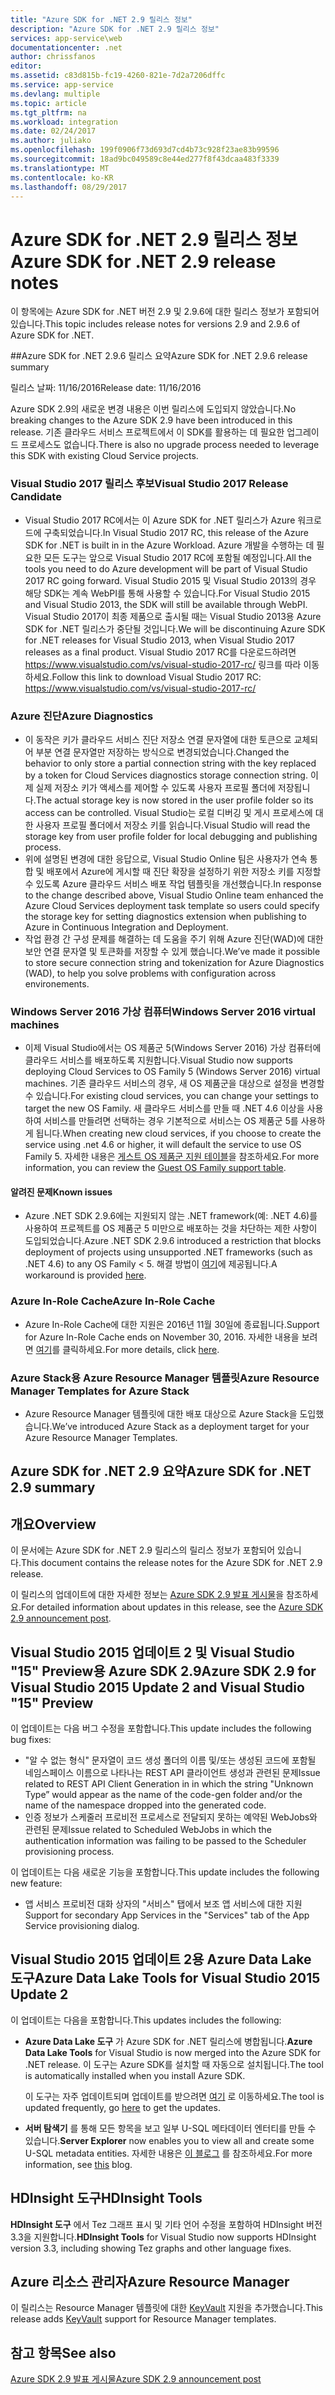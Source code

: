 ```yaml
---
title: "Azure SDK for .NET 2.9 릴리스 정보"
description: "Azure SDK for .NET 2.9 릴리스 정보"
services: app-service\web
documentationcenter: .net
author: chrissfanos
editor: 
ms.assetid: c83d815b-fc19-4260-821e-7d2a7206dffc
ms.service: app-service
ms.devlang: multiple
ms.topic: article
ms.tgt_pltfrm: na
ms.workload: integration
ms.date: 02/24/2017
ms.author: juliako
ms.openlocfilehash: 199f0906f73d693d7cd4b73c928f23ae83b99596
ms.sourcegitcommit: 18ad9bc049589c8e44ed277f8f43dcaa483f3339
ms.translationtype: MT
ms.contentlocale: ko-KR
ms.lasthandoff: 08/29/2017
---
```

# <a name="azure-sdk-for-net-29-release-notes"></a><span data-ttu-id="50f0a-103">Azure SDK for .NET 2.9 릴리스 정보</span><span class="sxs-lookup"><span data-stu-id="50f0a-103">Azure SDK for .NET 2.9 release notes</span></span>

<span data-ttu-id="50f0a-104">이 항목에는 Azure SDK for .NET 버전 2.9 및 2.9.6에 대한 릴리스 정보가 포함되어 있습니다.</span><span class="sxs-lookup"><span data-stu-id="50f0a-104">This topic includes release notes for versions 2.9 and 2.9.6 of Azure SDK for .NET.</span></span>

##<a name="azure-sdk-for-net-296-release-summary"></a><span data-ttu-id="50f0a-105">Azure SDK for .NET 2.9.6 릴리스 요약</span><span class="sxs-lookup"><span data-stu-id="50f0a-105">Azure SDK for .NET 2.9.6 release summary</span></span>

<span data-ttu-id="50f0a-106">릴리스 날짜: 11/16/2016</span><span class="sxs-lookup"><span data-stu-id="50f0a-106">Release date: 11/16/2016</span></span>
 
<span data-ttu-id="50f0a-107">Azure SDK 2.9의 새로운 변경 내용은 이번 릴리스에 도입되지 않았습니다.</span><span class="sxs-lookup"><span data-stu-id="50f0a-107">No breaking changes to the Azure SDK 2.9 have been introduced in this release.</span></span> <span data-ttu-id="50f0a-108">기존 클라우드 서비스 프로젝트에서 이 SDK를 활용하는 데 필요한 업그레이드 프로세스도 없습니다.</span><span class="sxs-lookup"><span data-stu-id="50f0a-108">There is also no upgrade process needed to leverage this SDK with existing Cloud Service projects.</span></span>

### <a name="visual-studio-2017-release-candidate"></a><span data-ttu-id="50f0a-109">Visual Studio 2017 릴리스 후보</span><span class="sxs-lookup"><span data-stu-id="50f0a-109">Visual Studio 2017 Release Candidate</span></span>

- <span data-ttu-id="50f0a-110">Visual Studio 2017 RC에서는 이 Azure SDK for .NET 릴리스가 Azure 워크로드에 구축되었습니다.</span><span class="sxs-lookup"><span data-stu-id="50f0a-110">In Visual Studio 2017 RC, this release of the Azure SDK for .NET is built in in the Azure Workload.</span></span> <span data-ttu-id="50f0a-111">Azure 개발을 수행하는 데 필요한 모든 도구는 앞으로 Visual Studio 2017 RC에 포함될 예정입니다.</span><span class="sxs-lookup"><span data-stu-id="50f0a-111">All the tools you need to do Azure development will be part of Visual Studio 2017 RC going forward.</span></span> <span data-ttu-id="50f0a-112">Visual Studio 2015 및 Visual Studio 2013의 경우 해당 SDK는 계속 WebPI를 통해 사용할 수 있습니다.</span><span class="sxs-lookup"><span data-stu-id="50f0a-112">For Visual Studio 2015 and Visual Studio 2013, the SDK will still be available through WebPI.</span></span> <span data-ttu-id="50f0a-113">Visual Studio 2017이 최종 제품으로 출시될 때는 Visual Studio 2013용 Azure SDK for .NET 릴리스가 중단될 것입니다.</span><span class="sxs-lookup"><span data-stu-id="50f0a-113">We will be discontinuing Azure SDK for .NET releases for Visual Studio 2013, when Visual Studio 2017 releases as a final product.</span></span> <span data-ttu-id="50f0a-114">Visual Studio 2017 RC를 다운로드하려면 https://www.visualstudio.com/vs/visual-studio-2017-rc/ 링크를 따라 이동하세요.</span><span class="sxs-lookup"><span data-stu-id="50f0a-114">Follow this link to download Visual Studio 2017 RC: https://www.visualstudio.com/vs/visual-studio-2017-rc/</span></span>

### <a name="azure-diagnostics"></a><span data-ttu-id="50f0a-115">Azure 진단</span><span class="sxs-lookup"><span data-stu-id="50f0a-115">Azure Diagnostics</span></span>

- <span data-ttu-id="50f0a-116">이 동작은 키가 클라우드 서비스 진단 저장소 연결 문자열에 대한 토큰으로 교체되어 부분 연결 문자열만 저장하는 방식으로 변경되었습니다.</span><span class="sxs-lookup"><span data-stu-id="50f0a-116">Changed the behavior to only store a partial connection string with the key replaced by a token for Cloud Services diagnostics storage connection string.</span></span> <span data-ttu-id="50f0a-117">이제 실제 저장소 키가 액세스를 제어할 수 있도록 사용자 프로필 폴더에 저장됩니다.</span><span class="sxs-lookup"><span data-stu-id="50f0a-117">The actual storage key is now stored in the user profile folder so its access can be controlled.</span></span> <span data-ttu-id="50f0a-118">Visual Studio는 로컬 디버깅 및 게시 프로세스에 대한 사용자 프로필 폴더에서 저장소 키를 읽습니다.</span><span class="sxs-lookup"><span data-stu-id="50f0a-118">Visual Studio will read the storage key from user profile folder for local debugging and publishing process.</span></span> 
- <span data-ttu-id="50f0a-119">위에 설명된 변경에 대한 응답으로, Visual Studio Online 팀은 사용자가 연속 통합 및 배포에서 Azure에 게시할 때 진단 확장을 설정하기 위한 저장소 키를 지정할 수 있도록 Azure 클라우드 서비스 배포 작업 템플릿을 개선했습니다.</span><span class="sxs-lookup"><span data-stu-id="50f0a-119">In response to the change described above, Visual Studio Online team enhanced the Azure Cloud Services deployment task template so users could specify the storage key for setting diagnostics extension when publishing to Azure in Continuous Integration and Deployment.</span></span>
- <span data-ttu-id="50f0a-120">작업 환경 간 구성 문제를 해결하는 데 도움을 주기 위해 Azure 진단(WAD)에 대한 보안 연결 문자열 및 토큰화를 저장할 수 있게 했습니다.</span><span class="sxs-lookup"><span data-stu-id="50f0a-120">We’ve made it possible to store secure connection string and tokenization for Azure Diagnostics (WAD), to help you solve problems with configuration across environements.</span></span>
 
### <a name="windows-server-2016-virtual-machines"></a><span data-ttu-id="50f0a-121">Windows Server 2016 가상 컴퓨터</span><span class="sxs-lookup"><span data-stu-id="50f0a-121">Windows Server 2016 virtual machines</span></span>

- <span data-ttu-id="50f0a-122">이제 Visual Studio에서는 OS 제품군 5(Windows Server 2016) 가상 컴퓨터에 클라우드 서비스를 배포하도록 지원합니다.</span><span class="sxs-lookup"><span data-stu-id="50f0a-122">Visual Studio now supports deploying Cloud Services to OS Family 5 (Windows Server 2016) virtual machines.</span></span> <span data-ttu-id="50f0a-123">기존 클라우드 서비스의 경우, 새 OS 제품군을 대상으로 설정을 변경할 수 있습니다.</span><span class="sxs-lookup"><span data-stu-id="50f0a-123">For existing cloud services, you can change your settings to target the new OS Family.</span></span> <span data-ttu-id="50f0a-124">새 클라우드 서비스를 만들 때 .NET 4.6 이상을 사용하여 서비스를 만들려면 선택하는 경우 기본적으로 서비스는 OS 제품군 5를 사용하게 됩니다.</span><span class="sxs-lookup"><span data-stu-id="50f0a-124">When creating new cloud services, if you choose to create the service using .net 4.6 or higher, it will default the service to use OS Family 5.</span></span>  <span data-ttu-id="50f0a-125">자세한 내용은 [게스트 OS 제품군 지원 테이블](https://azure.microsoft.com/en-us/documentation/articles/cloud-services-guestos-update-matrix/)을 참조하세요.</span><span class="sxs-lookup"><span data-stu-id="50f0a-125">For more information, you can review the [Guest OS Family support table](https://azure.microsoft.com/en-us/documentation/articles/cloud-services-guestos-update-matrix/).</span></span>

#### <a name="known-issues"></a><span data-ttu-id="50f0a-126">알려진 문제</span><span class="sxs-lookup"><span data-stu-id="50f0a-126">Known issues</span></span>

- <span data-ttu-id="50f0a-127">Azure .NET SDK 2.9.6에는 지원되지 않는 .NET framework(예: .NET 4.6)를 사용하여 프로젝트를 OS 제품군 5 미만으로 배포하는 것을 차단하는 제한 사항이 도입되었습니다.</span><span class="sxs-lookup"><span data-stu-id="50f0a-127">Azure .NET SDK 2.9.6 introduced a restriction that blocks deployment of projects using unsupported .NET frameworks (such as .NET 4.6) to any OS Family < 5.</span></span> <span data-ttu-id="50f0a-128">해결 방법이 [여기](https://github.com/MicrosoftDocs/azure-cloud-services-files/tree/master/Azure%20Targets%20SDK%202.9)에 제공됩니다.</span><span class="sxs-lookup"><span data-stu-id="50f0a-128">A workaround is provided [here](https://github.com/MicrosoftDocs/azure-cloud-services-files/tree/master/Azure%20Targets%20SDK%202.9).</span></span>

 
### <a name="azure-in-role-cache"></a><span data-ttu-id="50f0a-129">Azure In-Role Cache</span><span class="sxs-lookup"><span data-stu-id="50f0a-129">Azure In-Role Cache</span></span> 

- <span data-ttu-id="50f0a-130">Azure In-Role Cache에 대한 지원은 2016년 11월 30일에 종료됩니다.</span><span class="sxs-lookup"><span data-stu-id="50f0a-130">Support for Azure In-Role Cache ends on November 30, 2016.</span></span> <span data-ttu-id="50f0a-131">자세한 내용을 보려면 [여기](https://azure.microsoft.com/en-us/blog/azure-managed-cache-and-in-role-cache-services-to-be-retired-on-11-30-2016/)를 클릭하세요.</span><span class="sxs-lookup"><span data-stu-id="50f0a-131">For more details, click [here](https://azure.microsoft.com/en-us/blog/azure-managed-cache-and-in-role-cache-services-to-be-retired-on-11-30-2016/).</span></span>

### <a name="azure-resource-manager-templates-for-azure-stack"></a><span data-ttu-id="50f0a-132">Azure Stack용 Azure Resource Manager 템플릿</span><span class="sxs-lookup"><span data-stu-id="50f0a-132">Azure Resource Manager Templates for Azure Stack</span></span>

- <span data-ttu-id="50f0a-133">Azure Resource Manager 템플릿에 대한 배포 대상으로 Azure Stack을 도입했습니다.</span><span class="sxs-lookup"><span data-stu-id="50f0a-133">We’ve introduced Azure Stack as a deployment target for your Azure Resource Manager Templates.</span></span>


## <a name="azure-sdk-for-net-29-summary"></a><span data-ttu-id="50f0a-134">Azure SDK for .NET 2.9 요약</span><span class="sxs-lookup"><span data-stu-id="50f0a-134">Azure SDK for .NET 2.9 summary</span></span>

## <a name="overview"></a><span data-ttu-id="50f0a-135">개요</span><span class="sxs-lookup"><span data-stu-id="50f0a-135">Overview</span></span>
<span data-ttu-id="50f0a-136">이 문서에는 Azure SDK for .NET 2.9 릴리스의 릴리스 정보가 포함되어 있습니다.</span><span class="sxs-lookup"><span data-stu-id="50f0a-136">This document contains the release notes for the Azure SDK for .NET 2.9 release.</span></span> 

<span data-ttu-id="50f0a-137">이 릴리스의 업데이트에 대한 자세한 정보는 [Azure SDK 2.9 발표 게시물](https://azure.microsoft.com/blog/announcing-visual-studio-azure-tools-and-sdk-2-9/)을 참조하세요.</span><span class="sxs-lookup"><span data-stu-id="50f0a-137">For detailed information about updates in this release, see the [Azure SDK 2.9 announcement post](https://azure.microsoft.com/blog/announcing-visual-studio-azure-tools-and-sdk-2-9/).</span></span>

## <a name="azure-sdk-29-for-visual-studio-2015-update-2-and-visual-studio-15-preview"></a><span data-ttu-id="50f0a-138">Visual Studio 2015 업데이트 2 및 Visual Studio "15" Preview용 Azure SDK 2.9</span><span class="sxs-lookup"><span data-stu-id="50f0a-138">Azure SDK 2.9 for Visual Studio 2015 Update 2 and Visual Studio "15" Preview</span></span>
<span data-ttu-id="50f0a-139">이 업데이트는 다음 버그 수정을 포함합니다.</span><span class="sxs-lookup"><span data-stu-id="50f0a-139">This update includes the following bug fixes:</span></span>

* <span data-ttu-id="50f0a-140">"알 수 없는 형식" 문자열이 코드 생성 폴더의 이름 및/또는 생성된 코드에 포함될 네임스페이스 이름으로 나타나는 REST API 클라이언트 생성과 관련된 문제</span><span class="sxs-lookup"><span data-stu-id="50f0a-140">Issue related to REST API Client Generation in in which the string "Unknown Type” would appear as the name of the code-gen folder and/or the name of the namespace dropped into the generated code.</span></span>
* <span data-ttu-id="50f0a-141">인증 정보가 스케줄러 프로비전 프로세스로 전달되지 못하는 예약된 WebJobs와 관련된 문제</span><span class="sxs-lookup"><span data-stu-id="50f0a-141">Issue related to Scheduled WebJobs in which the authentication information was failing to be passed to the Scheduler provisioning process.</span></span>

<span data-ttu-id="50f0a-142">이 업데이트는 다음 새로운 기능을 포함합니다.</span><span class="sxs-lookup"><span data-stu-id="50f0a-142">This update includes the following new feature:</span></span>

* <span data-ttu-id="50f0a-143">앱 서비스 프로비전 대화 상자의 "서비스" 탭에서 보조 앱 서비스에 대한 지원</span><span class="sxs-lookup"><span data-stu-id="50f0a-143">Support for secondary App Services in the "Services" tab of the App Service provisioning dialog.</span></span> 

## <a name="azure-data-lake-tools-for-visual-studio-2015-update-2"></a><span data-ttu-id="50f0a-144">Visual Studio 2015 업데이트 2용 Azure Data Lake 도구</span><span class="sxs-lookup"><span data-stu-id="50f0a-144">Azure Data Lake Tools for Visual Studio 2015 Update 2</span></span>
<span data-ttu-id="50f0a-145">이 업데이트는 다음을 포함합니다.</span><span class="sxs-lookup"><span data-stu-id="50f0a-145">This updates includes the following:</span></span>

* <span data-ttu-id="50f0a-146">**Azure Data Lake 도구** 가 Azure SDK for .NET 릴리스에 병합됩니다.</span><span class="sxs-lookup"><span data-stu-id="50f0a-146">**Azure Data Lake Tools** for Visual Studio is now merged into the Azure SDK for .NET release.</span></span> <span data-ttu-id="50f0a-147">이 도구는 Azure SDK를 설치할 때 자동으로 설치됩니다.</span><span class="sxs-lookup"><span data-stu-id="50f0a-147">The tool is automatically installed when you install Azure SDK.</span></span> 
  
    <span data-ttu-id="50f0a-148">이 도구는 자주 업데이트되며 업데이트를 받으려면 [여기](http://aka.ms/datalaketool) 로 이동하세요.</span><span class="sxs-lookup"><span data-stu-id="50f0a-148">The tool is updated frequently, go [here](http://aka.ms/datalaketool) to get the updates.</span></span>
* <span data-ttu-id="50f0a-149">**서버 탐색기** 를 통해 모든 항목을 보고 일부 U-SQL 메타데이터 엔터티를 만들 수 있습니다.</span><span class="sxs-lookup"><span data-stu-id="50f0a-149">**Server Explorer** now enables you to view all and create some U-SQL metadata entities.</span></span> <span data-ttu-id="50f0a-150">자세한 내용은 [이 블로그](https://azure.microsoft.com/documentation/services/data-lake-analytics/) 를 참조하세요.</span><span class="sxs-lookup"><span data-stu-id="50f0a-150">For more information, see [this](https://azure.microsoft.com/documentation/services/data-lake-analytics/) blog.</span></span>

## <a name="hdinsight-tools"></a><span data-ttu-id="50f0a-151">HDInsight 도구</span><span class="sxs-lookup"><span data-stu-id="50f0a-151">HDInsight Tools</span></span>
<span data-ttu-id="50f0a-152">**HDInsight 도구** 에서 Tez 그래프 표시 및 기타 언어 수정을 포함하여 HDInsight 버전 3.3을 지원합니다.</span><span class="sxs-lookup"><span data-stu-id="50f0a-152">**HDInsight Tools** for Visual Studio now supports HDInsight version 3.3, including showing Tez graphs and other language fixes.</span></span>

## <a name="azure-resource-manager"></a><span data-ttu-id="50f0a-153">Azure 리소스 관리자</span><span class="sxs-lookup"><span data-stu-id="50f0a-153">Azure Resource Manager</span></span>
<span data-ttu-id="50f0a-154">이 릴리스는 Resource Manager 템플릿에 대한 [KeyVault](../azure-resource-manager/resource-manager-keyvault-parameter.md) 지원을 추가했습니다.</span><span class="sxs-lookup"><span data-stu-id="50f0a-154">This release adds [KeyVault](../azure-resource-manager/resource-manager-keyvault-parameter.md) support for Resource Manager templates.</span></span>

## <a name="see-also"></a><span data-ttu-id="50f0a-155">참고 항목</span><span class="sxs-lookup"><span data-stu-id="50f0a-155">See also</span></span>
[<span data-ttu-id="50f0a-156">Azure SDK 2.9 발표 게시물</span><span class="sxs-lookup"><span data-stu-id="50f0a-156">Azure SDK 2.9 announcement post</span></span>](https://azure.microsoft.com/blog/announcing-visual-studio-azure-tools-and-sdk-2-9/)

